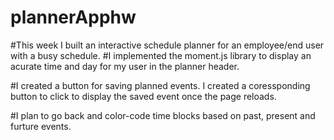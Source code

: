# plannerApphw
#This week I built an interactive schedule planner for an employee/end user with a busy schedule. 
#I implemented the moment.js library to display an acurate time and day for my user in the planner header.

#I created a button for saving planned events. I created a coressponding button to click to display the saved event once the page reloads. 

#I plan to go back and color-code time blocks based on past, present and furture events.